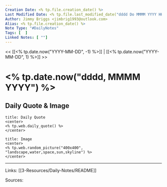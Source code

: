 ```yaml
---
Creation Date: <% tp.file.creation_date() %>
Last Modified Date: <% tp.file.last_modified_date("dddd Do MMMM YYYY HH:mm:ss") %>
Author: Jimmy Briggs <jimbrig1993@outlook.com>
Alias: <% tp.file.creation_date() %>
Note Type: "#DailyNotes"
Tags: [  ]
Linked Notes: [ ""]
---
```


<< [[<% tp.date.now("YYYY-MM-DD", -1) %>]] | [[<% tp.date.now("YYYY-MM-DD", 1) %>]] >>

# <% tp.date.now("dddd, MMMM YYYY") %>

## Daily Quote & Image

```ad-quote
title: Daily Quote
<center>
<% tp.web.daily_quote() %>
</center>
```

```ad-info
title: Image
<center>
<% tp.web.random_picture("400x400", "landscape,water,space,sun,skyline") %>
</center>
```

***

Links: [[3-Resources/Daily-Notes/README]]

Sources: